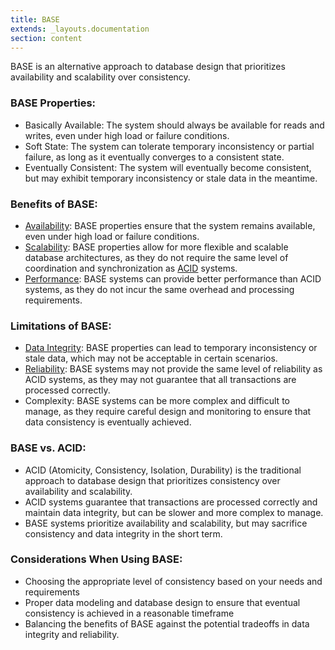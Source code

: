 ```yaml
---
title: BASE
extends: _layouts.documentation
section: content
---
```


BASE is an alternative approach to database design that prioritizes availability and scalability over consistency.

### BASE Properties:

-   Basically Available: The system should always be available for reads and writes, even under high load or failure conditions.
-   Soft State: The system can tolerate temporary inconsistency or partial failure, as long as it eventually converges to a consistent state.
-   Eventually Consistent: The system will eventually become consistent, but may exhibit temporary inconsistency or stale data in the meantime.

### Benefits of BASE:

-   [Availability](/glossary/availability): BASE properties ensure that the system remains available, even under high load or failure conditions.
-   [Scalability](/glossary/scalability): BASE properties allow for more flexible and scalable database architectures, as they do not require the same level of coordination and synchronization as [ACID](/glossary/acid) systems.
-   [Performance](/glossary/performance): BASE systems can provide better performance than ACID systems, as they do not incur the same overhead and processing requirements.

### Limitations of BASE:

-   [Data Integrity](/glossary/data-integrity): BASE properties can lead to temporary inconsistency or stale data, which may not be acceptable in certain scenarios.
-   [Reliability](/glossary/reliability): BASE systems may not provide the same level of reliability as ACID systems, as they may not guarantee that all transactions are processed correctly.
-  Complexity: BASE systems can be more complex and difficult to manage, as they require careful design and monitoring to ensure that data consistency is eventually achieved.

### BASE vs. ACID:

-   ACID (Atomicity, Consistency, Isolation, Durability) is the traditional approach to database design that prioritizes consistency over availability and scalability.
-   ACID systems guarantee that transactions are processed correctly and maintain data integrity, but can be slower and more complex to manage.
-   BASE systems prioritize availability and scalability, but may sacrifice consistency and data integrity in the short term.

### Considerations When Using BASE:

-   Choosing the appropriate level of consistency based on your needs and requirements
-   Proper data modeling and database design to ensure that eventual consistency is achieved in a reasonable timeframe
-   Balancing the benefits of BASE against the potential tradeoffs in data integrity and reliability.